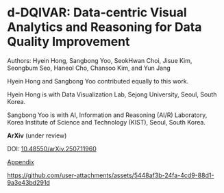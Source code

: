 # d-DQIVAR: Data-centric Visual Analytics and Reasoning for Data Quality Improvement 

Authors: Hyein Hong, Sangbong Yoo, SeokHwan Choi, Jisue Kim, Seongbum Seo, Haneol Cho, Chansoo Kim, and Yun Jang

Hyein Hong and Sangbong Yoo contributed equally to this work.

Hyein Hong is with Data Visualization Lab, Sejong University, Seoul, South Korea.

Sangbong Yoo is with AI, Information and Reasoning (AI/R) Laboratory, Korea Institute of Science and Technology (KIST), Seoul, South Korea.

**ArXiv** (under review)

DOI: [10.48550/arXiv.2507.11960](https://arxiv.org/abs/2507.11960)

[Appendix](./Appendix/appendix.pdf)


https://github.com/user-attachments/assets/5448af3b-24fa-4cd9-88d1-9a3e43bd291d
